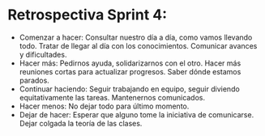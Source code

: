 
# Retrospectiva Sprint 4:


- Comenzar a hacer: Consultar nuestro día a día, como vamos llevando todo. Tratar de llegar al día con los conocimientos. Comunicar avances y dificultades.
- Hacer más: Pedirnos ayuda, solidarizarnos con el otro. Hacer más reuniones cortas para actualizar progresos. Saber dónde estamos parados.
- Continuar haciendo: Seguir trabajando en equipo, seguir diviendo equitativamente las tareas. Mantenernos comunicados.
- Hacer menos: No dejar todo para último momento.
- Dejar de hacer: Esperar que alguno tome la iniciativa de comunicarse. Dejar colgada la teoría de las clases.

